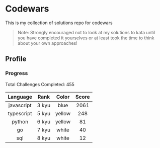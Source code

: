 # Codewars

This is my collection of solutions repo for codewars

> Note: Strongly encouraged not to look at my solutions to kata until you have completed it yourselves or at least took the time to think about your own approaches!

## Profile

### Progress

Total Challenges Completed: 455

|  Language  | Rank  | Color  | Score |
| :--------: | :---: | :----: | :---: |
| javascript | 3 kyu | blue | 2061 |
| typescript | 5 kyu | yellow | 248 |
| python | 6 kyu | yellow | 81 |
| go | 7 kyu | white | 40 |
| sql | 8 kyu | white | 12 |
		        